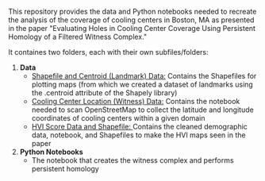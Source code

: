 This repository provides the data and Python notebooks needed to recreate the analysis of the coverage of cooling centers in Boston, MA as presented in the paper "Evaluating Holes in Cooling Center Coverage Using Persistent Homology of a Filtered Witness Complex."

It containes two folders, each with their own subfiles/folders:
  1) **Data**
      - <ins>Shapefile and Centroid (Landmark) Data:</ins> Contains the Shapefiles for plotting maps (from which we created a dataset of landmarks using the .centroid attribute of the Shapely library)
      - <ins>Cooling Center Location (Witness) Data:</ins> Contains the notebook needed to scan OpenStreetMap to collect the latitude and longitude coordinates of cooling centers within a given domain
      - <ins> HVI Score Data and Shapefile: </ins> Contains the cleaned demographic data, notebook, and Shapefiles to make the HVI maps seen in the paper
  3) **Python Notebooks**
      - The notebook that creates the witness complex and performs persistent homology

